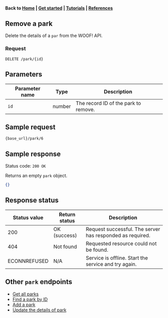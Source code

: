 #### Back to [Home](index.md) | [Get started](index.md#get-started) | [Tutorials](index.md#tutorials) | [References](index.md#reference)

## Remove a park
Delete the details of a `par` from the WOOF! API.

### Request
```
DELETE /park/{id}
```

## Parameters

| Parameter name   | Type   | Description   |   
|---|---|---|
| `id`  | number   | The record ID of the park to remove. |   

## Sample request
```
{base_url}/park/6
```


## Sample response

Status code: `200 OK`

Returns an empty `park` object.

```json
{}
```

## Response status

| Status value   | Return status  | Description   |   
|---|---|---|
| 200  | OK (success)  | Request successful. The server has responded as required.  |  
| 404 | Not found | Requested resource could not be found. |
| ECONNREFUSED | N/A | Service is offline. Start the service and try again. |

## Other `park` endpoints
* [Get all parks](park-get-all-parks.md)
* [Find a park by ID](park-get-park-by-id)
* [Add a park](park-add-new-park.md)
* [Update the details of park](park-update-park.md)
